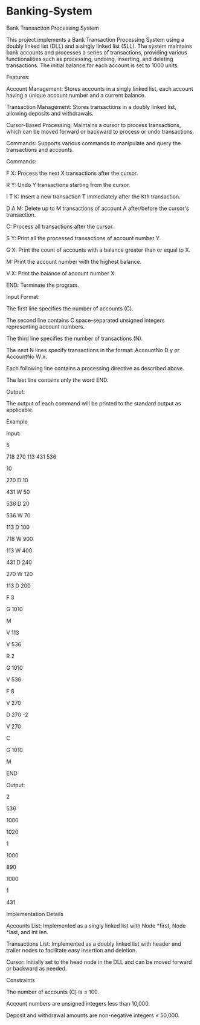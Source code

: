 # Banking-System
Bank Transaction Processing System

This project implements a Bank Transaction Processing System using a doubly linked list (DLL) and a singly linked list (SLL). The system maintains bank accounts and processes a series of transactions, providing various functionalities such as processing, undoing, inserting, and deleting transactions. The initial balance for each account is set to 1000 units.

Features:

Account Management: Stores accounts in a singly linked list, each account having a unique account number and a current balance.

Transaction Management: Stores transactions in a doubly linked list, allowing deposits and withdrawals.

Cursor-Based Processing: Maintains a cursor to process transactions, which can be moved forward or backward to process or undo transactions.

Commands: Supports various commands to manipulate and query the transactions and accounts.


Commands:

F X: Process the next X transactions after the cursor.

R Y: Undo Y transactions starting from the cursor.

I T K: Insert a new transaction T immediately after the Kth transaction.

D A M: Delete up to M transactions of account A after/before the cursor's transaction.

C: Process all transactions after the cursor.

S Y: Print all the processed transactions of account number Y.

G X: Print the count of accounts with a balance greater than or equal to X.

M: Print the account number with the highest balance.

V X: Print the balance of account number X.

END: Terminate the program.


Input Format:

The first line specifies the number of accounts (C).

The second line contains C space-separated unsigned integers representing account numbers.

The third line specifies the number of transactions (N).

The next N lines specify transactions in the format: AccountNo D y or AccountNo W x.

Each following line contains a processing directive as described above.

The last line contains only the word END.


Output:

The output of each command will be printed to the standard output as applicable.

Example

Input:

5

718 270 113 431 536

10

270 D 10

431 W 50

536 D 20

536 W 70

113 D 100

718 W 900

113 W 400

431 D 240

270 W 120

113 D 200

F 3

G 1010

M

V 113

V 536

R 2

G 1010

V 536

F 8

V 270

D 270 -2

V 270

C

G 1010

M

END


Output:

2

536

1000

1020

1

1000

890

1000

1

431


Implementation Details

Accounts List: Implemented as a singly linked list with Node *first, Node *last, and int len.

Transactions List: Implemented as a doubly linked list with header and trailer nodes to facilitate easy insertion and deletion.

Cursor: Initially set to the head node in the DLL and can be moved forward or backward as needed.


Constraints

The number of accounts (C) is ≤ 100.

Account numbers are unsigned integers less than 10,000.

Deposit and withdrawal amounts are non-negative integers ≤ 50,000.
